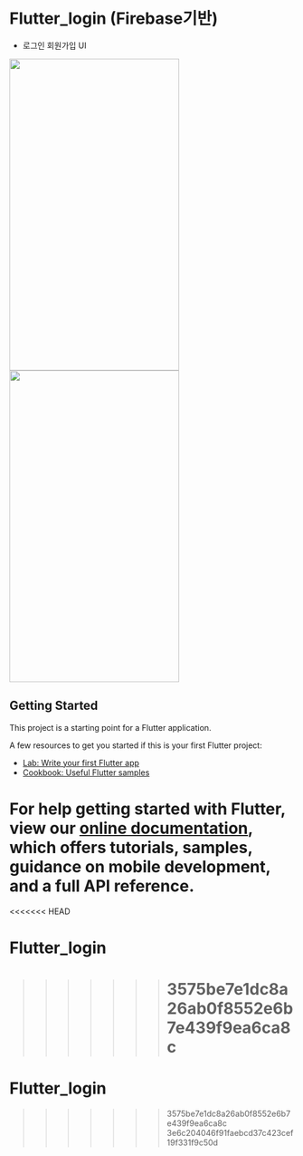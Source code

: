 # Flutter_login (Firebase기반)

- 로그인 회원가입 UI
<p float = "left">
<img src = "https://user-images.githubusercontent.com/76845678/152490663-3b06174a-7cf0-4c6a-9ca6-9ced929228ea.png" width = "300" height="550">
<img src = "https://user-images.githubusercontent.com/76845678/152491045-b048d6df-d760-4d24-af62-4c72cf97f13c.png" width = "300" height = "550">
  <p>

## Getting Started

This project is a starting point for a Flutter application.

A few resources to get you started if this is your first Flutter project:

- [Lab: Write your first Flutter app](https://flutter.dev/docs/get-started/codelab)
- [Cookbook: Useful Flutter samples](https://flutter.dev/docs/cookbook)

For help getting started with Flutter, view our
[online documentation](https://flutter.dev/docs), which offers tutorials,
samples, guidance on mobile development, and a full API reference.
=======
<<<<<<< HEAD

# Flutter_login

> > > > > > > # 3575be7e1dc8a26ab0f8552e6b7e439f9ea6ca8c

# Flutter_login

> > > > > > > 3575be7e1dc8a26ab0f8552e6b7e439f9ea6ca8c
> > > > > > > 3e6c204046f91faebcd37c423cef19f331f9c50d
